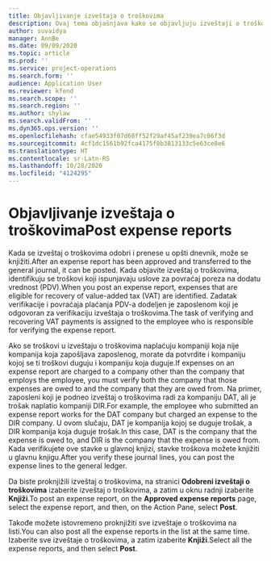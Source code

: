```yaml
---
title: Objavljivanje izveštaja o troškovima
description: Ovaj tema objašnjava kako se objavljuju izveštaji o troškovima.
author: suvaidya
manager: AnnBe
ms.date: 09/09/2020
ms.topic: article
ms.prod: ''
ms.service: project-operations
ms.search.form: ''
audience: Application User
ms.reviewer: kfend
ms.search.scope: ''
ms.search.region: ''
ms.author: shylaw
ms.search.validFrom: ''
ms.dyn365.ops.version: ''
ms.openlocfilehash: cfae54933f07d60ff52f29af45af239ea7c06f3d
ms.sourcegitcommit: 4cf1dc1561b92fca4175f0b3813133c5e63ce8e6
ms.translationtype: HT
ms.contentlocale: sr-Latn-RS
ms.lasthandoff: 10/28/2020
ms.locfileid: "4124295"
---
```

# <a name="post-expense-reports"></a><span data-ttu-id="ef11e-103">Objavljivanje izveštaja o troškovima</span><span class="sxs-lookup"><span data-stu-id="ef11e-103">Post expense reports</span></span>

<span data-ttu-id="ef11e-104">Kada se izveštaj o troškovima odobri i prenese u opšti dnevnik, može se knjižiti.</span><span class="sxs-lookup"><span data-stu-id="ef11e-104">After an expense report has been approved and transferred to the general journal, it can be posted.</span></span> <span data-ttu-id="ef11e-105">Kada objavite izveštaj o troškovima, identifikuju se troškovi koji ispunjavaju uslove za povraćaj poreza na dodatu vrednost (PDV).</span><span class="sxs-lookup"><span data-stu-id="ef11e-105">When you post an expense report, expenses that are eligible for recovery of value-added tax (VAT) are identified.</span></span> <span data-ttu-id="ef11e-106">Zadatak verifikacije i povraćaja plaćanja PDV-a dodeljen je zaposlenom koji je odgovoran za verifikaciju izveštaja o troškovima.</span><span class="sxs-lookup"><span data-stu-id="ef11e-106">The task of verifying and recovering VAT payments is assigned to the employee who is responsible for verifying the expense report.</span></span>

<span data-ttu-id="ef11e-107">Ako se troškovi u izveštaju o troškovima naplaćuju kompaniji koja nije kompanija koja zapošljava zaposlenog, morate da potvrdite i kompaniju kojoj se ti troškovi duguju i kompaniju koja duguje.</span><span class="sxs-lookup"><span data-stu-id="ef11e-107">If expenses on an expense report are charged to a company other than the company that employs the employee, you must verify both the company that those expenses are owed to and the company that they are owed from.</span></span> <span data-ttu-id="ef11e-108">Na primer, zaposleni koji je podneo izveštaj o troškovima radi za kompaniju DAT, ali je trošak naplatio kompaniji DIR.</span><span class="sxs-lookup"><span data-stu-id="ef11e-108">For example, the employee who submitted an expense report works for the DAT company but charged an expense to the DIR company.</span></span> <span data-ttu-id="ef11e-109">U ovom slučaju, DAT je kompanija kojoj se duguje trošak, a DIR kompanija koja duguje trošak.</span><span class="sxs-lookup"><span data-stu-id="ef11e-109">In this case, DAT is the company that the expense is owed to, and DIR is the company that the expense is owed from.</span></span> <span data-ttu-id="ef11e-110">Kada verifikujete ove stavke u glavnoj knjizi, stavke troškova možete knjižiti u glavnu knjigu.</span><span class="sxs-lookup"><span data-stu-id="ef11e-110">After you verify these journal lines, you can post the expense lines to the general ledger.</span></span>

<span data-ttu-id="ef11e-111">Da biste proknjižili izveštaj o troškovima, na stranici **Odobreni izveštaji o troškovima** izaberite izveštaj o troškovima, a zatim u oknu radnji izaberite **Knjiži**.</span><span class="sxs-lookup"><span data-stu-id="ef11e-111">To post an expense report, on the **Approved expense reports** page, select the expense report, and then, on the Action Pane, select **Post**.</span></span>

<span data-ttu-id="ef11e-112">Takođe možete istovremeno proknjižiti sve izveštaje o troškovima na listi.</span><span class="sxs-lookup"><span data-stu-id="ef11e-112">You can also post all the expense reports in the list at the same time.</span></span> <span data-ttu-id="ef11e-113">Izaberite sve izveštaje o troškovima, a zatim izaberite **Knjiži**.</span><span class="sxs-lookup"><span data-stu-id="ef11e-113">Select all the expense reports, and then select **Post**.</span></span>
